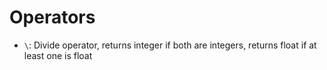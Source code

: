 # Operators
- ```\```: Divide operator, returns integer if both are integers, returns float if at least one is float